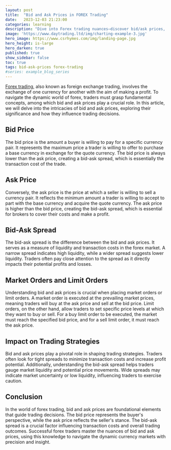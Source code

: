 ```yaml
---
layout: post
title:  "Bid and Ask Prices in FOREX Trading"
date:   2023-12-03 21:23:00
categories: learning
description: "Dive into Forex trading nuances—discover bid/ask prices, grasp their impact on strategies. Navigate currency markets with precision and insight."
image: 'https://www.daytrading.ltd/img/charting-example-3.jpg'
hero_image: https://www.csrhymes.com/img/landing-page.jpg
hero_height: is-large
hero_darken: true
published: true
show_sidebar: false
toc: true
tags: bid-ask-prices forex-trading
#series: example_blog_series
---
```


<p><a href="https://www.daytrading.ltd/learning/what-is-forex-trading">Forex trading</a>, also known as foreign exchange trading, involves the exchange of one currency for another with the aim of making a profit. To navigate the dynamic world of forex, traders must grasp fundamental concepts, among which bid and ask prices play a crucial role. In this article, we will delve into the intricacies of bid and ask prices, exploring their significance and how they influence trading decisions.</p>

## Bid Price
<p>The bid price is the amount a buyer is willing to pay for a specific currency pair. It represents the maximum price a trader is willing to offer to purchase a base currency in exchange for the quote currency. The bid price is always lower than the ask price, creating a bid-ask spread, which is essentially the transaction cost of the trade.</p>

## Ask Price
<p>Conversely, the ask price is the price at which a seller is willing to sell a currency pair. It reflects the minimum amount a trader is willing to accept to part with the base currency and acquire the quote currency. The ask price is higher than the bid price, creating the bid-ask spread, which is essential for brokers to cover their costs and make a profit.</p>

## Bid-Ask Spread
<p>The bid-ask spread is the difference between the bid and ask prices. It serves as a measure of liquidity and transaction costs in the forex market. A narrow spread indicates high liquidity, while a wider spread suggests lower liquidity. Traders often pay close attention to the spread as it directly impacts their potential profits and losses.</p>

## Market Orders and Limit Orders
<p>Understanding bid and ask prices is crucial when placing market orders or limit orders. A market order is executed at the prevailing market prices, meaning traders will buy at the ask price and sell at the bid price. Limit orders, on the other hand, allow traders to set specific price levels at which they want to buy or sell. For a buy limit order to be executed, the market must reach the specified bid price, and for a sell limit order, it must reach the ask price.</p>

## Impact on Trading Strategies
<p>Bid and ask prices play a pivotal role in shaping trading strategies. Traders often look for tight spreads to minimize transaction costs and increase profit potential. Additionally, understanding the bid-ask spread helps traders gauge market liquidity and potential price movements. Wide spreads may indicate market uncertainty or low liquidity, influencing traders to exercise caution.</p>

## Conclusion
<p>In the world of forex trading, bid and ask prices are foundational elements that guide trading decisions. The bid price represents the buyer's perspective, while the ask price reflects the seller's stance. The bid-ask spread is a crucial factor influencing transaction costs and overall trading outcomes. Successful forex traders master the nuances of bid and ask prices, using this knowledge to navigate the dynamic currency markets with precision and insight.</p>

<script type="application/ld+json">
{
  "@context": "https://schema.org",
  "@type": "FAQPage",
  "mainEntity": [
    {
      "@type": "Question",
      "name": "What is the bid price in forex trading?",
      "acceptedAnswer": {
        "@type": "Answer",
        "text": "The bid price in forex trading is the amount a buyer is willing to pay for a specific currency pair. It represents the maximum price a trader is willing to offer to purchase a base currency in exchange for the quote currency."
      }
    },
    {
      "@type": "Question",
      "name": "What is the ask price in forex trading?",
      "acceptedAnswer": {
        "@type": "Answer",
        "text": "The ask price in forex trading is the price at which a seller is willing to sell a currency pair. It reflects the minimum amount a trader is willing to accept to part with the base currency and acquire the quote currency."
      }
    },
    {
      "@type": "Question",
      "name": "What is the bid-ask spread?",
      "acceptedAnswer": {
        "@type": "Answer",
        "text": "The bid-ask spread is the difference between the bid and ask prices in forex trading. It serves as a measure of liquidity and transaction costs, with a narrow spread indicating high liquidity and a wider spread suggesting lower liquidity."
      }
    },
    {
      "@type": "Question",
      "name": "How does the bid-ask spread impact trading strategies?",
      "acceptedAnswer": {
        "@type": "Answer",
        "text": "The bid-ask spread plays a crucial role in shaping trading strategies. Traders often look for tight spreads to minimize transaction costs and increase profit potential. Wide spreads may indicate market uncertainty or low liquidity, influencing traders to exercise caution."
      }
    },
    {
      "@type": "Question",
      "name": "What are market orders and limit orders in forex trading?",
      "acceptedAnswer": {
        "@type": "Answer",
        "text": "Market orders in forex trading are executed at the prevailing market prices, with traders buying at the ask price and selling at the bid price. Limit orders allow traders to set specific price levels at which they want to buy or sell, based on the bid or ask price."
      }
    }
  ]
}
</script>
